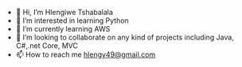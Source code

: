 - 👋 Hi, I’m Hlengiwe Tshabalala
- 👀 I’m interested in learning Python
- 🌱 I’m currently learning AWS
- 💞️ I’m looking to collaborate on any kind of projects including Java, C#,.net Core, MVC
- 📫 How to reach me hlengy49@gmail.com

<!---
HlengYWamieH/HlengYWamieH is a ✨ special ✨ repository because its `README.md` (this file) appears on your GitHub profile.
You can click the Preview link to take a look at your changes.
--->
